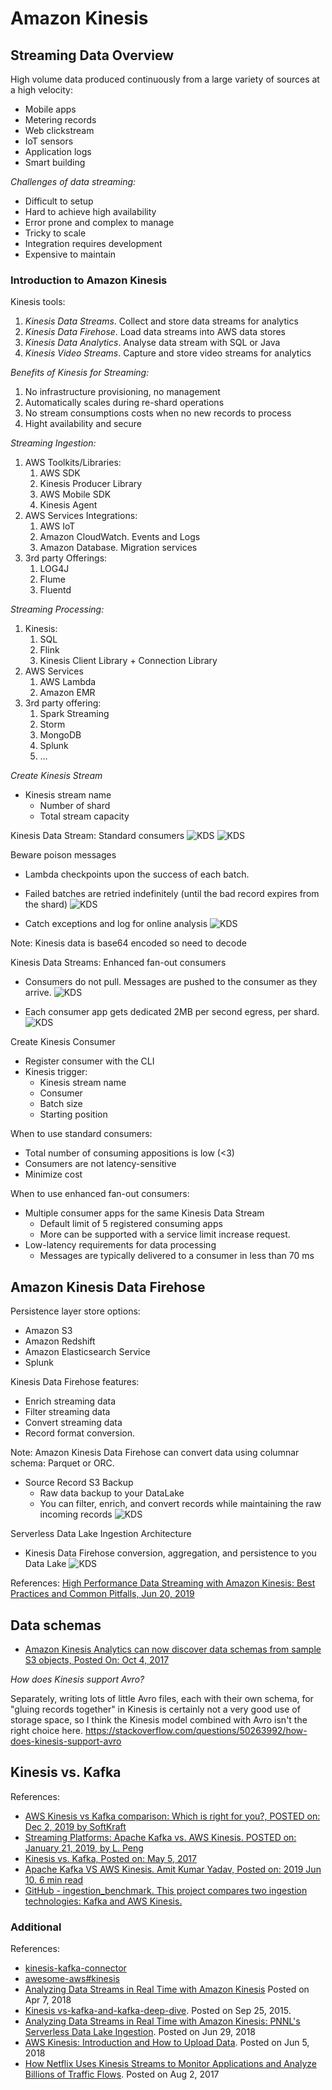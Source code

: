 # Amazon Kinesis


## Streaming Data Overview 

High volume data produced continuously from a large variety of sources at a high velocity:
* Mobile apps
* Metering records 
* Web clickstream
* IoT sensors 
* Application logs
* Smart building 


*Challenges of data streaming:*
* Difficult to setup
* Hard to achieve high availability
* Error prone and complex to manage
* Tricky to scale
* Integration requires development
* Expensive to maintain



### Introduction to Amazon Kinesis

Kinesis tools:
1. *Kinesis Data Streams*. Collect and store data streams for analytics 
2. *Kinesis Data Firehose*. Load data streams into AWS data stores
3. *Kinesis Data Analytics*. Analyse data stream with SQL or Java
4. *Kinesis Video Streams*. Capture and store video streams for analytics


*Benefits of Kinesis for Streaming:*
1. No infrastructure provisioning, no management 
2. Automatically scales during re-shard operations 
3. No stream consumptions costs when no new records to process
4. Hight availability and secure 


*Streaming Ingestion:*
1. AWS Toolkits/Libraries:
    1. AWS SDK
    2. Kinesis Producer Library
    3. AWS Mobile SDK
    4. Kinesis Agent 
2. AWS Services Integrations:
    1. AWS IoT
    2. Amazon CloudWatch. Events and Logs
    3. Amazon Database. Migration services 
3. 3rd party Offerings:
    1. LOG4J
    2. Flume
    3. Fluentd


*Streaming Processing:*
1. Kinesis:
    1. SQL
    2. Flink
    3. Kinesis Client Library + Connection Library 
2. AWS Services 
    1. AWS Lambda
    2. Amazon EMR 
3. 3rd party offering:
    1. Spark Streaming 
    2. Storm
    3. MongoDB
    4. Splunk
    5. …

*Create Kinesis Stream*
* Kinesis stream name
    * Number of shard
    * Total stream capacity 

Kinesis Data Stream: Standard consumers 
![KDS](./img/kinesis-01.png)
![KDS](./img/kinesis-02.png)

Beware poison messages 
* Lambda checkpoints upon the success of each batch.
* Failed batches are retried indefinitely (until the bad record expires from the shard)
![KDS](./img/kinesis-03.png)

* Catch exceptions and log for online analysis
![KDS](./img/kinesis-04.png)

Note: Kinesis data is base64 encoded so need to decode 

Kinesis Data Streams: Enhanced fan-out consumers
* Consumers do not pull. Messages are pushed to the consumer as they arrive.
![KDS](./img/kinesis-05.png)

* Each consumer app gets dedicated 2MB per second egress, per shard.
![KDS](./img/kinesis-06.png)

Create Kinesis Consumer 
* Register consumer with the CLI
* Kinesis trigger:
    * Kinesis stream name
    * Consumer 
    * Batch size
    * Starting position 


When to use standard consumers:
* Total number of consuming appositions is low (<3)
* Consumers are not latency-sensitive
* Minimize cost

When to use enhanced fan-out consumers:
* Multiple consumer apps for the same Kinesis Data Stream
    * Default limit of 5 registered consuming apps
    * More can be supported with a service limit increase request.
* Low-latency requirements for data processing
    * Messages are typically delivered to a consumer in less than 70 ms

## Amazon Kinesis Data Firehose

Persistence layer store options:
* Amazon S3
* Amazon Redshift
* Amazon Elasticsearch Service 
* Splunk

Kinesis Data Firehose features:
* Enrich streaming data
* Filter streaming data
* Convert streaming data
* Record format conversion. 

Note: Amazon Kinesis Data Firehose can convert data using columnar schema: Parquet or ORC.

* Source Record S3 Backup
    * Raw data backup to your DataLake
    * You can filter, enrich, and convert records while maintaining the raw incoming records
![KDS](./img/kinesis-07.png)

Serverless Data Lake Ingestion Architecture 
* Kinesis Data Firehose conversion, aggregation, and persistence to you Data Lake
![KDS](./img/kinesis-08.png)

References:
[High Performance Data Streaming with Amazon Kinesis: Best Practices and Common Pitfalls, Jun 20, 2019](https://www.youtube.com/watch?v=MELPeni0p04)


## Data schemas 

* [Amazon Kinesis Analytics can now discover data schemas from sample S3 objects, Posted On: Oct 4, 2017](
https://aws.amazon.com/about-aws/whats-new/2017/10/amazon-kinesis-analytics-can-now-discover-data-schemas-from-sample-s3-objects/)

*How does Kinesis support Avro?*

Separately, writing lots of little Avro files, each with their own schema, for "gluing records together" in Kinesis is certainly not a very good use of storage space, so I think the Kinesis model combined with Avro isn't the right choice here.
https://stackoverflow.com/questions/50263992/how-does-kinesis-support-avro


## Kinesis vs. Kafka

References:
* [AWS Kinesis vs Kafka comparison: Which is right for you?, POSTED on: Dec 2, 2019 by SoftKraft](https://medium.com/softkraft/aws-kinesis-vs-kafka-comparison-which-is-right-for-you-8e81374d8166)
* [Streaming Platforms: Apache Kafka vs. AWS Kinesis. POSTED on: January 21, 2019, by L. Peng](http://www.itcheerup.net/2019/01/kafka-vs-kinesis/)
* [Kinesis vs. Kafka, Posted on: May 5, 2017](http://cloudurable.com/blog/kinesis-vs-kafka/index.html)
* [Apache Kafka VS AWS Kinesis. Amit Kumar Yadav, Posted on: 2019 Jun 10. 6 min read](https://medium.com/faun/apache-kafka-vs-apache-kinesis-57a3d585ef78)
* [GitHub - ingestion_benchmark. This project compares two ingestion technologies: Kafka and AWS Kinesis.](https://github.com/thomas-schreiter/ingestion_benchmark)


### Additional

References: 
* [kinesis-kafka-connector](https://github.com/awslabs/kinesis-kafka-connector)
* [awesome-aws#kinesis](https://github.com/donnemartin/awesome-aws#kinesis)
* [Analyzing Data Streams in Real Time with Amazon Kinesis](https://www.slideshare.net/AmazonWebServices/bda307-analyzing-data-streams-in-real-time-with-amazon-kinesis) Posted on Apr 7, 2018 
* [Kinesis vs-kafka-and-kafka-deep-dive](https://www.slideshare.net/uprush/kinesis-vskafkaandkafkadeepdive-53191809). Posted on Sep 25, 2015.
* [Analyzing Data Streams in Real Time with Amazon Kinesis: PNNL's Serverless Data Lake Ingestion](https://www.youtube.com/watch?v=dNp1emFFGbU). Posted on Jun 29, 2018
* [AWS Kinesis: Introduction and How to Upload Data](https://www.youtube.com/watch?v=k38tZ-M9o50). Posted on Jun 5, 2018
* [How Netflix Uses Kinesis Streams to Monitor Applications and Analyze Billions of Traffic Flows](https://www.youtube.com/watch?v=8tsIqfvizpU). Posted on Aug 2, 2017

